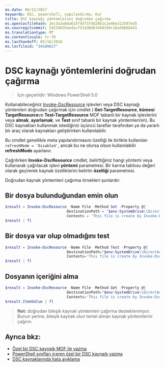 ```yaml
---
ms.date: 06/12/2017
keywords: DSC, powershell, yapılandırma, Kur
title: DSC kaynağı yöntemlerini doğrudan çağırma
ms.openlocfilehash: 3ec3a3a8da615f45f3fdd28b1c1e46e312507ed5
ms.sourcegitcommit: 54534635eedacf531d8d6344019dc16a50b8b441
ms.translationtype: MT
ms.contentlocale: tr-TR
ms.lasthandoff: 05/16/2018
ms.locfileid: "34189627"
---
```

# <a name="calling-dsc-resource-methods-directly"></a>DSC kaynağı yöntemlerini doğrudan çağırma

>İçin geçerlidir: Windows PowerShell 5.0

Kullanabileceğiniz [Invoke-DscResource](https://technet.microsoft.com/library/mt517869.aspx) işlevleri veya DSC kaynağı yöntemleri doğrudan çağırmak için cmdlet ( **Get-TargetResource**, **kümesi TargetResource**ve  **Test-TargetResource** MOF tabanlı bir kaynak işlevlerini veya **almak**, **ayarlamak**, ve **Test** sınıf tabanlı bir kaynak yöntemlerinin).
Bu DSC kaynakları kullanmak istediğiniz üçüncü taraflar tarafından ya da yararlı bir araç olarak kaynakları geliştirirken kullanılabilir.

Bu cmdlet genellikle meta yapılandırmasını özelliği ile birlikte kullanılan `refreshMode = 'Disabled'`, ancak bu ne olursa olsun kullanılabilir **refreshMode** ayarlanır.

Çağrılırken **Invoke-DscResource** cmdlet, belirttiğiniz hangi yöntemi veya kullanarak çağrılacak işlevi **yöntemi** parametresi. Bir karma tablosu değeri olarak geçirerek kaynak özelliklerini belirtin **özelliği** parametresi.

Doğrudan kaynak yöntemleri çağırma örnekleri şunlardır:

## <a name="ensure-a-file-is-present"></a>Bir dosya bulunduğundan emin olun

```powershell
$result = Invoke-DscResource -Name File -Method Set -Property @{
                            DestinationPath = "$env:SystemDrive\\DirectAccess.txt";
                            Contents = 'This file is create by Invoke-DscResource'} -Verbose
$result | fl
```

## <a name="test-that-a-file-is-present"></a>Bir dosya var olup olmadığını test

```powershell
$result = Invoke-DscResource -Name File -Method Test -Property @{
                            DestinationPath="$env:SystemDrive\\DirectAccess.txt";
                            Contents='This file is create by Invoke-DscResource'} -Verbose
$result | fl
```

## <a name="get-the-contents-of-file"></a>Dosyanın içeriğini alma

```powershell
$result = Invoke-DscResource -Name File -Method Get -Property @{
                            DestinationPath="$env:SystemDrive\\DirectAccess.txt";
                            Contents='This file is create by Invoke-DscResource'} -Verbose
$result.ItemValue | fl
```

>**Not:** doğrudan bileşik kaynak yöntemleri çağırma desteklenmiyor. Bunun yerine, bileşik kaynak olun temel alınan kaynak yöntemlerini çağırın.

## <a name="see-also"></a>Ayrıca bkz:
- [Özel bir DSC kaynağı MOF ile yazma](authoringResourceMOF.md)
- [PowerShell sınıfları içeren özel bir DSC kaynağı yazma](authoringResourceClass.md)
- [DSC kaynaklarında hata ayıklama](debugResource.md)